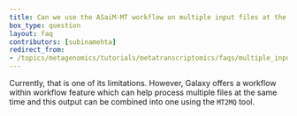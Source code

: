 ```yaml
---
title: Can we use the ASaiM-MT workflow on multiple input files at the same time?
box_type: question
layout: faq
contributors: [subinamehta]
redirect_from:
- /topics/metagenomics/tutorials/metatranscriptomics/faqs/multiple_inputs
---
```


Currently, that is one of its limitations. However, Galaxy offers a workflow within workflow feature which can help process multiple files at the same time and this output can be combined into one using the `MT2MQ` tool.


